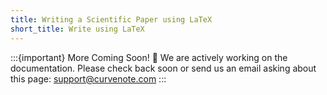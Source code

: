 ```yaml
---
title: Writing a Scientific Paper using LaTeX
short_title: Write using LaTeX
---
```


:::{important} More Coming Soon! 🚧
We are actively working on the documentation. Please check back soon or send us an email asking about this page: [support@curvenote.com](mailto:support@curvenote.com)
:::
